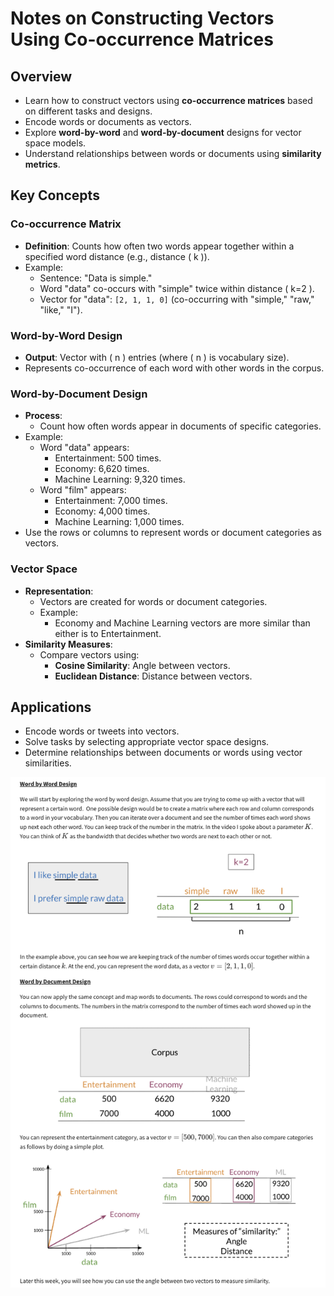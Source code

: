 # Notes on Constructing Vectors Using Co-occurrence Matrices

## Overview
- Learn how to construct vectors using **co-occurrence matrices** based on different tasks and designs.
- Encode words or documents as vectors.
- Explore **word-by-word** and **word-by-document** designs for vector space models.
- Understand relationships between words or documents using **similarity metrics**.

## Key Concepts

### Co-occurrence Matrix
- **Definition**: Counts how often two words appear together within a specified word distance (e.g., distance \( k \)).
- Example:
  - Sentence: "Data is simple."
  - Word "data" co-occurs with "simple" twice within distance \( k=2 \).
  - Vector for "data": `[2, 1, 1, 0]` (co-occurring with "simple," "raw," "like," "I").

### Word-by-Word Design
- **Output**: Vector with \( n \) entries (where \( n \) is vocabulary size).
- Represents co-occurrence of each word with other words in the corpus.

### Word-by-Document Design
- **Process**:
  - Count how often words appear in documents of specific categories.
- Example:
  - Word "data" appears:
    - Entertainment: 500 times.
    - Economy: 6,620 times.
    - Machine Learning: 9,320 times.
  - Word "film" appears:
    - Entertainment: 7,000 times.
    - Economy: 4,000 times.
    - Machine Learning: 1,000 times.
- Use the rows or columns to represent words or document categories as vectors.

### Vector Space
- **Representation**:
  - Vectors are created for words or document categories.
  - Example:
    - Economy and Machine Learning vectors are more similar than either is to Entertainment.
- **Similarity Measures**:
  - Compare vectors using:
    - **Cosine Similarity**: Angle between vectors.
    - **Euclidean Distance**: Distance between vectors.

## Applications
- Encode words or tweets into vectors.
- Solve tasks by selecting appropriate vector space designs.
- Determine relationships between documents or words using vector similarities.

![Word by Word and Word by Doc](image/Word%20by%20Word%20and%20Word%20by%20Doc.png)